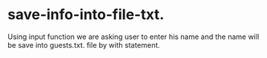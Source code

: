 # save-info-into-file-txt.
Using input function we are asking user to enter his name and the name will be save into guests.txt. file by with statement.
